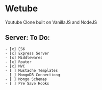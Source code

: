 # Wetube

Youtube Clone built on VanillaJS and NodeJS

## Server: To Do:

    - [x] ES6
    - [x] Express Server
    - [x] Middlewares
    - [x] Router
    - [x] MVC
    - [ ] Mustache Templates
    - [ ] MongoDB Connectiong
    - [ ] Mongo Schemas
    - [ ] Pre Save Hooks
